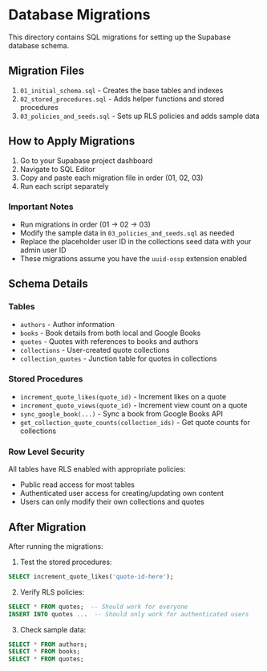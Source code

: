 # Database Migrations

This directory contains SQL migrations for setting up the Supabase database schema.

## Migration Files

1. `01_initial_schema.sql` - Creates the base tables and indexes
2. `02_stored_procedures.sql` - Adds helper functions and stored procedures
3. `03_policies_and_seeds.sql` - Sets up RLS policies and adds sample data

## How to Apply Migrations

1. Go to your Supabase project dashboard
2. Navigate to SQL Editor
3. Copy and paste each migration file in order (01, 02, 03)
4. Run each script separately

### Important Notes

- Run migrations in order (01 → 02 → 03)
- Modify the sample data in `03_policies_and_seeds.sql` as needed
- Replace the placeholder user ID in the collections seed data with your admin user ID
- These migrations assume you have the `uuid-ossp` extension enabled

## Schema Details

### Tables
- `authors` - Author information
- `books` - Book details from both local and Google Books
- `quotes` - Quotes with references to books and authors
- `collections` - User-created quote collections
- `collection_quotes` - Junction table for quotes in collections

### Stored Procedures
- `increment_quote_likes(quote_id)` - Increment likes on a quote
- `increment_quote_views(quote_id)` - Increment view count on a quote
- `sync_google_book(...)` - Sync a book from Google Books API
- `get_collection_quote_counts(collection_ids)` - Get quote counts for collections

### Row Level Security

All tables have RLS enabled with appropriate policies:
- Public read access for most tables
- Authenticated user access for creating/updating own content
- Users can only modify their own collections and quotes

## After Migration

After running the migrations:

1. Test the stored procedures:
```sql
SELECT increment_quote_likes('quote-id-here');
```

2. Verify RLS policies:
```sql
SELECT * FROM quotes;  -- Should work for everyone
INSERT INTO quotes ...  -- Should only work for authenticated users
```

3. Check sample data:
```sql
SELECT * FROM authors;
SELECT * FROM books;
SELECT * FROM quotes;